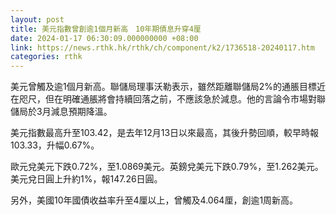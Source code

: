 ```yaml
---
layout: post
title: 美元指數曾創逾1個月新高　10年期債息升穿4厘
date: 2024-01-17 06:30:09.000000000 +08:00
link: https://news.rthk.hk/rthk/ch/component/k2/1736518-20240117.htm
categories: rthk
---
```


美元曾觸及逾1個月新高。聯儲局理事沃勒表示，雖然距離聯儲局2%的通脹目標近在咫尺，但在明確通脹將會持續回落之前，不應該急於減息。他的言論令市場對聯儲局於3月減息預期降溫。

美元指數最高升至103.42，是去年12月13日以來最高，其後升勢回順，較早時報103.33，升幅0.67%。

歐元兌美元下跌0.72%，至1.0869美元。英鎊兌美元下跌0.79%，至1.262美元。美元兌日圓上升約1%，報147.26日圓。

另外，美國10年國債收益率升至4厘以上，曾觸及4.064厘，創逾1周新高。
